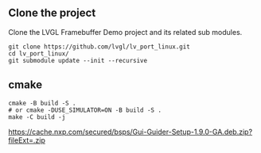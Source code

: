 ## Clone the project

Clone the LVGL Framebuffer Demo project and its related sub modules.

```
git clone https://github.com/lvgl/lv_port_linux.git
cd lv_port_linux/
git submodule update --init --recursive
```

## cmake

```
cmake -B build -S .
# or cmake -DUSE_SIMULATOR=ON -B build -S .
make -C build -j
```


https://cache.nxp.com/secured/bsps/Gui-Guider-Setup-1.9.0-GA.deb.zip?fileExt=.zip